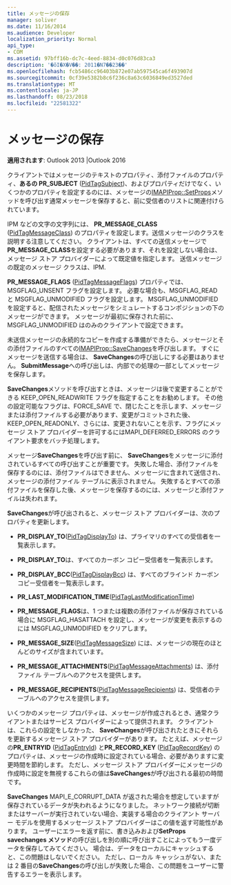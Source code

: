 ```yaml
---
title: メッセージの保存
manager: soliver
ms.date: 11/16/2014
ms.audience: Developer
localization_priority: Normal
api_type:
- COM
ms.assetid: 97bff16b-dc7c-4eed-8834-d0c076d83ca3
description: '�ŏI�X�V��: 2011�N7��23��'
ms.openlocfilehash: fcb5486cc96403b872e07ab597545ca6f493907d
ms.sourcegitcommit: 0cf39e5382b8c6f236c8a63c6036849ed3527ded
ms.translationtype: MT
ms.contentlocale: ja-JP
ms.lasthandoff: 08/23/2018
ms.locfileid: "22581322"
---
```

# <a name="saving-a-message"></a>メッセージの保存

  
  
**適用されます**: Outlook 2013 |Outlook 2016 
  
クライアントではメッセージのテキストのプロパティ、添付ファイルのプロパティ、**あるの PR_SUBJECT** ([PidTagSubject](pidtagsubject-canonical-property.md))、およびプロパティだけでなく、いくつかのプロパティを設定するのには、メッセージの[IMAPIProp::SetProps](imapiprop-setprops.md)メソッドを呼び出す通常メッセージを保存すると、前に受信者のリストに関連付けられています。
  
IPM などの文字の文字列には、 **PR_MESSAGE_CLASS** ([PidTagMessageClass](pidtagmessageclass-canonical-property.md)) のプロパティを設定します。送信メッセージのクラスを説明する注意してください。 クライアントは、すべての送信メッセージで**PR_MESSAGE_CLASS**を設定する必要があります、それを設定しない場合は、メッセージ ストア プロバイダーによって既定値を指定します。 送信メッセージの既定のメッセージ クラスは、IPM. 
  
**PR_MESSAGE_FLAGS** ([PidTagMessageFlags](pidtagmessageflags-canonical-property.md)) プロパティでは、MSGFLAG_UNSENT フラグを設定します。 必要な場合も、MSGFLAG_READ と MSGFLAG_UNMODIFIED フラグを設定します。 MSGFLAG_UNMODIFIED を設定すると、配信されたメッセージをシミュレートするコンポジションの下のメッセージができます。 メッセージが最初に保存された前に、MSGFLAG_UNMODIFIED はのみのクライアントで設定できます。 
  
未送信メッセージの永続的なコピーを作成する準備ができたら、メッセージとその添付ファイルのすべての[IMAPIProp::SaveChanges](imapiprop-savechanges.md)を呼び出します。 すぐにメッセージを送信する場合は、 **SaveChanges**の呼び出しにする必要はありません。 **SubmitMessage**への呼び出しは、内部での処理の一部としてメッセージを保存します。 
  
**SaveChanges**メソッドを呼び出すときは、メッセージは後で変更することができる KEEP_OPEN_READWRITE フラグを指定することをお勧めします。 その他の設定可能なフラグは、FORCE_SAVE で、閉じたことを示します、メッセージまたは添付ファイルする必要があります、変更がコミットされた後、KEEP_OPEN_READONLY、さらには、変更されないことを示す、フラグにメッセージ ストア プロバイダーを許可するにはMAPI_DEFERRED_ERRORS のクライアント要求をバッチ処理します。
  
メッセージ**SaveChanges**を呼び出す前に、 **SaveChanges**をメッセージに添付されているすべての呼び出すことが重要です。 失敗した場合、添付ファイルを保存するのには、添付ファイルはできません、メッセージに含まれて送信され、メッセージの添付ファイル テーブルに表示されません。 失敗するとすべての添付ファイルを保存した後、メッセージを保存するのには、メッセージと添付ファイルは失われます。 
  
**SaveChanges**が呼び出されると、メッセージ ストア プロバイダーは、次のプロパティを更新します。 
  
- **PR_DISPLAY_TO**([PidTagDisplayTo](pidtagdisplayto-canonical-property.md)) は、プライマリのすべての受信者を一覧表示します。
    
- **PR_DISPLAY_TO**は、すべてのカーボン コピー受信者を一覧表示します。 
    
- **PR_DISPLAY_BCC**([PidTagDisplayBcc](pidtagdisplaybcc-canonical-property.md)) は、すべてのブラインド カーボン コピー受信者を一覧表示します。
    
- **PR_LAST_MODIFICATION_TIME**([PidTagLastModificationTime](pidtaglastmodificationtime-canonical-property.md))
    
- **PR_MESSAGE_FLAGS**は、1 つまたは複数の添付ファイルが保存されている場合に MSGFLAG_HASATTACH を設定し、メッセージが変更を表示するのには MSGFLAG_UNMODIFIED をクリアします。 
    
- **PR_MESSAGE_SIZE**([PidTagMessageSize](pidtagmessagesize-canonical-property.md)) には、メッセージの現在のほとんどのサイズが含まれています。
    
- **PR_MESSAGE_ATTACHMENTS**([PidTagMessageAttachments](pidtagmessageattachments-canonical-property.md)) は、添付ファイル テーブルへのアクセスを提供します。
    
- **PR_MESSAGE_RECIPIENTS**([PidTagMessageRecipients](pidtagmessagerecipients-canonical-property.md)) は、受信者のテーブルへのアクセスを提供します。
    
いくつかのメッセージ プロパティは、メッセージが作成されるとき、通常クライアントまたはサービス プロバイダーによって提供されます。 クライアントは、これらの設定をしなかった、 **SaveChanges**が呼び出されたときにそれらを更新するメッセージ ストア プロバイダーがあります。 たとえば、メッセージの**PR_ENTRYID** ([PidTagEntryId](pidtagentryid-canonical-property.md)) と**PR_RECORD_KEY** ([PidTagRecordKey](pidtagrecordkey-canonical-property.md)) のプロパティは、メッセージの作成時に設定されている場合、必要がありますに変更時間を節約します。 ただし、メッセージ ストア プロバイダーにメッセージの作成時に設定を無視するこれらの値は**SaveChanges**が呼び出される最初の時間です。 
  
**SaveChanges** MAPI_E_CORRUPT_DATA が返された場合を想定していますが保存されているデータが失われるようになりました。 ネットワーク接続が切断またはサーバーが実行されていない場合、実装する場合のクライアント サーバー モデルを使用するメッセージ ストア プロバイダーはこの値を返す可能性があります。 ユーザーにエラーを返す前に、書き込みおよび**SetProps** **savechanges メソッド**の呼び出しを別の順に呼び出すことによってもう一度データを保存してみてください。 場合は、データをローカルにキャッシュすると、この問題はしないでください。 ただし、ローカル キャッシュがない、または 2 番目の**SaveChanges**の呼び出しが失敗した場合、この問題をユーザーに警告するエラーを表示します。 
  

